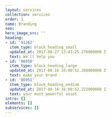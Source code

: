 ```yaml
---
layout: services
collection: services
order: 1
name: Branding
seo: 
hero_image_src: ''
heading:
- id: '91262'
  item_type: block_heading_small
  updated_at: 2017-08-27 13:43:25.278000000 Z
  text: We'll help you
- id: '86950'
  item_type: block_heading_large
  updated_at: 2017-08-16 16:00:52.208000000 Z
  text: make your brand
- id: '86951'
  item_type: block_heading_medium
  updated_at: 2017-08-16 16:00:52.222000000 Z
  text: your most powerful asset
intro: []
elements: []
subservices: []
---
```


